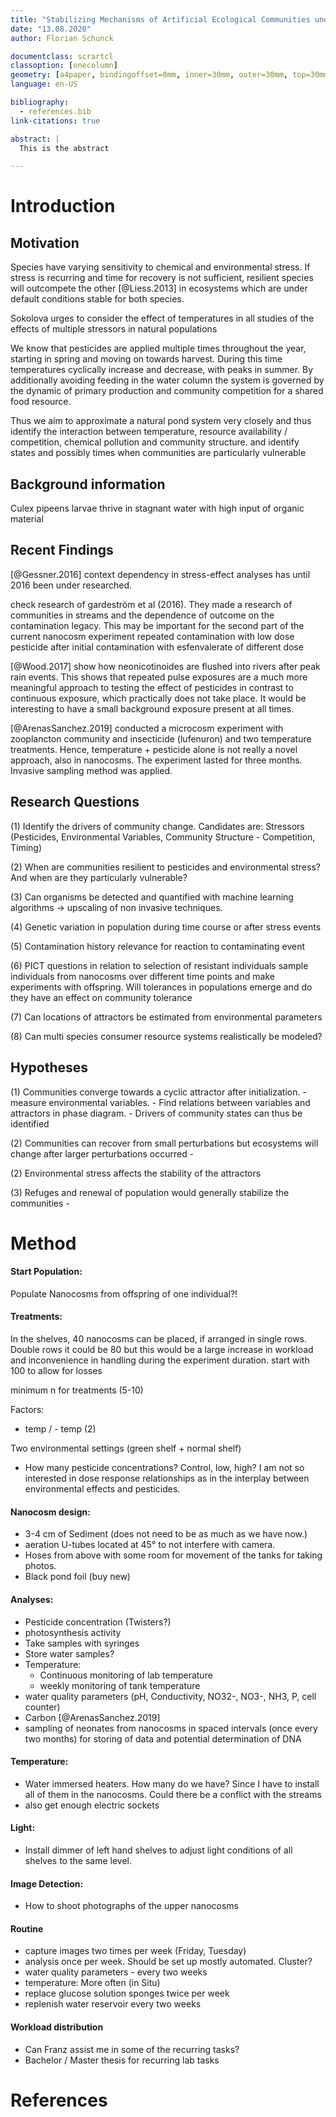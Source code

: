 ```yaml
---
title: "Stabilizing Mechanisms of Artificial Ecological Communities under Environmental and Chemical Stress"
date: "13.08.2020"
author: Florian Schunck

documentclass: scrartcl
classoption: [onecolumn]
geometry: [a4paper, bindingoffset=0mm, inner=30mm, outer=30mm, top=30mm, bottom=30mm]
language: en-US

bibliography:
  - references.bib
link-citations: true

abstract: |
  This is the abstract

---
```

<!--
check https://pandoc.org/MANUAL.html for meta data variables
pandoc --filter pandoc-citeproc -s manuscript.md -o manuscript.pdf
-->



# Introduction

## Motivation

Species have varying sensitivity to chemical and environmental stress.
If stress is recurring and time for recovery is not sufficient, resilient
species will outcompete the other [@Liess.2013] in ecosystems which are
under default conditions stable for both species.

Sokolova urges to consider the effect of temperatures in all studies of the
effects of multiple stressors in natural populations

We know that pesticides are applied multiple times throughout the year,
starting in spring and moving on towards harvest. During this time temperatures
cyclically increase and decrease, with peaks in summer. By additionally
avoiding feeding in the water column the system is governed by the dynamic of
primary production and community competition for a shared food resource.

Thus we aim to approximate a natural pond system very closely and thus identify
the interaction between temperature, resource availability / competition,
chemical pollution and community structure.
and identify states and possibly times when communities are particularly vulnerable

## Background information

Culex pipeens larvae thrive in stagnant water with high input of organic material

## Recent Findings

[@Gessner.2016] context dependency in stress-effect analyses has until 2016
been under researched.

check research of gardeström et al (2016). They made a research of communities
in streams and the dependence of outcome on the contamination legacy.
This may be important for the second part of the current nanocosm experiment
repeated contamination with low dose pesticide after initial contamination with
esfenvalerate of different dose

[@Wood.2017] show how neonicotinoides are flushed into rivers after peak rain
events. This shows that repeated pulse exposures are a much more meaningful
approach to testing the effect of pesticides in contrast to continuous exposure,
which practically does not take place. It would be interesting to have a small
background exposure present at all times.

[@ArenasSanchez.2019] conducted a microcosm experiment with zooplancton community
and insecticide (lufenuron) and two temperature treatments. Hence, temperature +
pesticide alone is not really a novel approach, also in nanocosms. The experiment lasted
for three months. Invasive sampling method was applied.

## Research Questions

(1) Identify the drivers of community change. Candidates are: Stressors (Pesticides,
    Environmental Variables, Community Structure - Competition, Timing)

(2) When are communities resilient to pesticides and environmental stress? And
    when are they particularly vulnerable?

(3) Can organisms be detected and quantified with machine learning algorithms
    -> upscaling of non invasive techniques.

(4) Genetic variation in population during time course or after stress events

(5) Contamination history relevance for reaction to contaminating event

(6) PICT questions in relation to selection of resistant individuals
    sample individuals from nanocosms over different time points and make experiments
    with offspring. Will tolerances in populations emerge and do they have an
    effect on community tolerance

(7) Can locations of attractors be estimated from environmental parameters

(8) Can multi species consumer resource systems realistically be modeled?

## Hypotheses

(1) Communities converge towards a cyclic attractor after initialization.
    - measure environmental variables.
    - Find relations between variables and attractors in phase diagram.
    - Drivers of community states can thus be identified

(2) Communities can recover from small perturbations but ecosystems will change
    after larger perturbations occurred
    -

(2) Environmental stress affects the stability of the attractors

(3) Refuges and renewal of population would generally stabilize the communities
    -





# Method

#### Start Population:
Populate Nanocosms from offspring of one individual?!

#### Treatments:
In the shelves, 40 nanocosms can be placed, if arranged in single rows.
Double rows it could be 80 but this would be a large increase in workload
and inconvenience in handling during the experiment duration.
start with 100 to allow for losses

minimum n for treatments (5-10)

Factors:
+ temp / - temp (2)


Two environmental settings (green shelf + normal shelf)


- How many pesticide concentrations? Control, low, high? I am not so interested
  in dose response relationships as in the interplay between environmental effects
  and pesticides.

#### Nanocosm design:
- 3-4 cm of Sediment (does not need to be as much as we have now.)
- aeration U-tubes located at 45° to not interfere with camera.
- Hoses from above with some room for movement of the tanks for taking photos.
- Black pond foil (buy new)

#### Analyses:
- Pesticide concentration (Twisters?)
- photosynthesis activity
- Take samples with syringes
- Store water samples?
- Temperature:
  - Continuous monitoring of lab temperature
  - weekly monitoring of tank temperature
- water quality parameters (pH, Conductivity, NO32-, NO3-, NH3, P, cell counter)
- Carbon [@ArenasSanchez.2019]
- sampling of neonates from nanocosms in spaced intervals (once every two months)
  for storing of data and potential determination of DNA

#### Temperature:
- Water immersed heaters. How many do we have? Since I have to install all
  of them in the nanocosms. Could there be a conflict with the streams
- also get enough electric sockets

#### Light:
- Install dimmer of left hand shelves to adjust light conditions of all
  shelves to the same level.


#### Image Detection:
- How to shoot photographs of the upper nanocosms


#### Routine
- capture images two times per week (Friday, Tuesday)
- analysis once per week. Should be set up mostly automated. Cluster?
- water quality parameters - every two weeks
- temperature: More often (in Situ)
- replace glucose solution sponges twice per week
- replenish water reservoir every two weeks

#### Workload distribution
- Can Franz assist me in some of the recurring tasks?
- Bachelor / Master thesis for recurring lab tasks

# References
